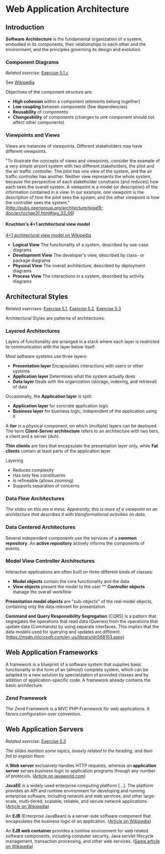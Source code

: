 # Web Application Architecture


## Introduction

**Software Architecture** is the fundamental organization of a system, embodied in its components, their relationships to each other and the environment, and the principles governing its design and evolution.

### Component Diagrams
*Related exercise:* [Exercise 5.1.c](https://svn.uni-koblenz.de/ist/webeng-wise1516/trunk/Exercise/Exercise4-Deadline16Dec2015/Exercise4.pdf)

See [Wikipedia](https://en.wikipedia.org/wiki/Component_diagram)

Objectives of the component structure are:
* **High cohesion** within a component (elements belong together)
* **Low coupling** between components (few dependencies)
* **Reusability** of components
* **Changeability** of components (changes to one component should not affect other components)

### Viewpoints and Views
Views are instances of viewpoints. Different stakeholders may have different viewpoints.

"To illustrate the concepts of views and viewpoints, consider the example of a very simple airport system with two different stakeholders, the pilot and the air traffic controller. The pilot has one view of the system, and the air traffic controller has another. Neither view represents the whole system, because the perspective of each stakeholder constrains (and reduces) how each sees the overall system. A viewpoint is a model (or description) of the information contained in a view. In our example, one viewpoint is the description of how the pilot sees the system, and the other viewpoint is how the controller sees the system." (<http://pubs.opengroup.org/architecture/togaf8-doc/arch/chap31.html#tag_32_06>)

#### Kruchten's 4+1 architectural view model
[4+1 architectural view model on Wikipedia](https://en.wikipedia.org/wiki/4%2B1_architectural_view_model)

* **Logical View** The functionality of a system, described by use-case diagrams
* **Development View** The developer's view, described by class- or package diagrams
* **Physical View** The overall architecture, described by deployment diagrams
* **Process View** The interactions in a system, described by activity diagrams


## Architectural Styles
*Related exercises:* [Exercise 5.1](https://svn.uni-koblenz.de/ist/webeng-wise1516/trunk/Exercise/Exercise4-Deadline16Dec2015/Exercise4.pdf), [Exercise 5.2](https://svn.uni-koblenz.de/ist/webeng-wise1516/trunk/Exercise/Exercise4-Deadline16Dec2015/Exercise4.pdf), [Exercise 5.3](https://svn.uni-koblenz.de/ist/webeng-wise1516/trunk/Exercise/Exercise4-Deadline16Dec2015/Exercise4.pdf)

Architectural Styles are patterns of architectures.

### Layered Architectures
Layers of functionality are arranged in a stack where each layer is restricted to communication with the layer below itself.

Most software systems use three  layers:
* **Presentation layer** Encapsulates interactions with users or other systems
* **Application layer** Determines what the system actually does
* **Data layer** Deals with the organization (storage, indexing, and retrieval) of data

Occasionally, the **Application layer** is split:
* **Application layer** for concrete application logic
* **Business layer** for business logic, independent of the application using it

A **tier** is a physical component, on which (multiple) layers can be deployed. The term **Client-Server architecture** refers to an architecture with two tiers, a client and a server (duh).

**Thin clients** are tiers that encapsulate the presentation layer only, while **Fat clients** contain at least parts of the application layer.

Layering
* Reduces complexity
* Has only few constituents
* Is refineable (allows zooming)
* Supports separation of concerns

### Data Flow Architectures
*The slides on this are a mess. Apparently, this is more of a viewpoint on an architecture that describes it with transformational activities on data.*

### Data Centered Architectures
Several independent components use the services of a **common repository**. An **active repository** actively informs the components of events.

### Model View Controller Architectures
Interactive applications are often built on three different kinds of classes:
* **Model objects** contain the core functionality and the data
* **View objects** present the model to the user
** **Controller objects** manage the overall workflow

**Presentation model objects** are "sub-objects" of the real model objects, containing only the data relevant for presentation.

**Command and Query Responsibility Segregation** (CQRS) is a pattern that segregates the operations that read data (Queries) from the operations that update data (Commands) by using separate interfaces. This implies that the data models used for querying and updates are different. (<https://msdn.microsoft.com/en-us/library/dn568103.aspx>)


## Web Application Frameworks
A framework is a blueprint of a software system that supplies basic functionality in the form of an (almost) complete system, which can be adapted to a new solution by specialization of provided classes and by addition of application-specific code. A framework already contains the basic architecture.

### Zend Framework
The Zend Framework is a MVC PHP-Framework for web applications. It favors configuration over convention.


## Web Application Servers
*Related exercise:* [Exercise 5.3](https://svn.uni-koblenz.de/ist/webeng-wise1516/trunk/Exercise/Exercise4-Deadline16Dec2015/Exercise4.pdf)

*The slides mention some topics, loosely related to the heading, and then fail to explain them.*

A **Web server** exclusively handles HTTP requests, whereas an **application server** serves business logic to application programs through any number of protocols. ([Article on javaworld.com](http://www.javaworld.com/article/2077354/learn-java/app-server-web-server-what-s-the-difference.html))

**JavaEE** is a widely used enterprise computing platform [...]. The platform provides an API and runtime environment for developing and running enterprise software, including network and web services, and other large-scale, multi-tiered, scalable, reliable, and secure network applications. ([Article on Wikipedia](https://en.wikipedia.org/wiki/Java_Platform,_Enterprise_Edition))

An **EJB** (Enterprise JavaBean) is a server-side software component that encapsulates the business logic of an application. ([Article on Wikipedia](https://en.wikipedia.org/wiki/Enterprise_JavaBeans))

An **EJB web container** provides a runtime environment for web related software components, including computer security, Java servlet lifecycle management, transaction processing, and other web services. ([Same article on Wikipedia](https://en.wikipedia.org/wiki/Enterprise_JavaBeans))

